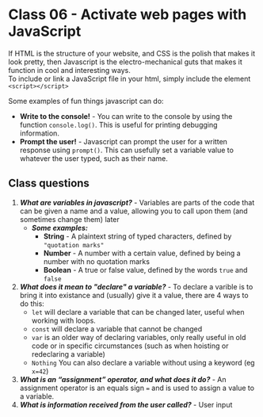 # Class 06 - Activate web pages with JavaScript

If HTML is the structure of your website, and CSS is the polish that makes it look pretty, then Javascript is the electro-mechanical guts that makes it function in cool and interesting ways.   
To include or link a JavaScript file in your html, simply include the element `<script></script>`

Some examples of fun things javascript can do:  

- **Write to the console!** - You can write to the console by using the function `console.log()`. This is useful for printing debugging information.
- **Prompt the user!** - Javascript can prompt the user for a written response using `prompt()`. This can usefully set a variable value to whatever the user typed, such as their name.  

## Class questions
  
1. ***What are variables in javascript?*** - Variables are parts of the code that can be given a name and a value, allowing you to call upon them (and sometimes change them) later
    - ***Some examples:***
        - **String** - A plaintext string of typed characters, defined by `"quotation marks"`
        - **Number** - A number with a certain value, defined by being a number with no quotation marks
        - **Boolean** - A true or false value, defined by the words `true` and `false`
2. ***What does it mean to "declare" a variable?*** - To declare a varible is to bring it into existance and (usually) give it a value, there are 4 ways to do this:
    - `let` will declare a variable that can be changed later, useful when working with loops.
    - `const` will declare a variable that cannot be changed
    - `var` is an older way of declaring variables, only really useful in old code or in specific circumstances (such as when hoisting or redeclaring a variable)
    - `Nothing` You can also declare a variable without using a keyword (eg `x=42`)
3. ***What is an “assignment” operator, and what does it do?*** - An assignment operator is an equals sign `=` and is used to assign a value to a variable.
4. ***What is information received from the user called?*** - User input
